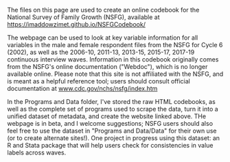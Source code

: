 The files on this page are used to create an online codebook for the National Survey of Family Growth (NSFG), available at https://imaddowzimet.github.io/NSFGCodebook/

The webpage can be used to look at key variable information for all variables in the male and female respondent files from the NSFG for Cycle 6 (2002), as well as the 2006-10, 2011-13, 2013-15, 2015-17, 2017-19 continuous interview waves. Information in this codebook originally comes from the NSFG's online documentation ("Webdoc"), which is no longer available online. Please note that this site is not affiliated with the NSFG, and is meant as a helpful reference tool;  users should consult official documentation at www.cdc.gov/nchs/nsfg/index.htm  

In the Programs and Data folder, I've stored the raw HTML codebooks, as well as the complete set of  programs used to scrape the data, turn it into a unified dataset of metadata, and create the website linked above. THe webpage is in beta, and I welcome suggestions; NSFG users should also feel free to use the dataset in "Programs and Data/Data" for their own use (or to create alternate sites!).  One project in progress using this dataset: an R and Stata package that will help users check for consistencies in value labels across waves.  

